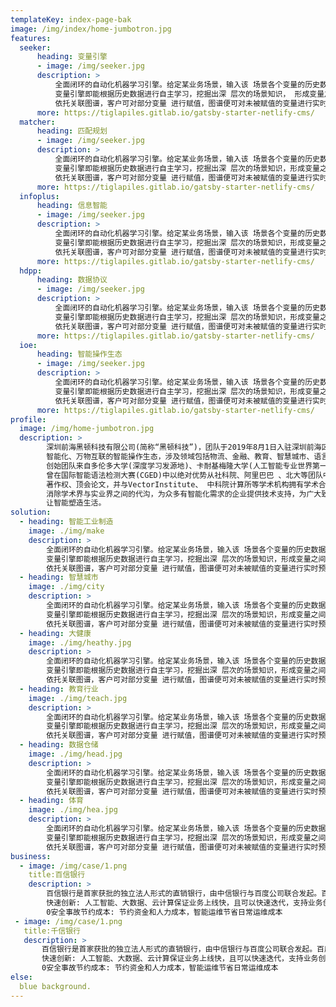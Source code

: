 ```yaml
---
templateKey: index-page-bak
image: /img/index/home-jumbotron.jpg
features:
  seeker:
      heading: 变量引擎
      - image: /img/seeker.jpg
      description: >
          全面闭环的自动化机器学习引擎。给定某业务场景，输入该 场景各个变量的历史数据，
          变量引擎即能根据历史数据进行自主学习，挖掘出深 层次的场景知识， 形成变量之间的关联图谱。
          依托关联图谱，客户可对部分变量 进行赋值，图谱便可对未被赋值的变量进行实时预测，实现渗透式的场景数据/变量深度挖掘。
      more: https://tiglapiles.gitlab.io/gatsby-starter-netlify-cms/
  matcher:
      heading: 匹配规划
      - image: /img/seeker.jpg
      description: >
          全面闭环的自动化机器学习引擎。给定某业务场景，输入该 场景各个变量的历史数据，
          变量引擎即能根据历史数据进行自主学习，挖掘出深 层次的场景知识，形成变量之间的关联图谱。
          依托关联图谱，客户可对部分变量 进行赋值，图谱便可对未被赋值的变量进行实时预测，实现渗透式的场景数据/变量深度挖掘。
      more: https://tiglapiles.gitlab.io/gatsby-starter-netlify-cms/
  infoplus:
      heading: 信息智能
      - image: /img/seeker.jpg
      description: >
          全面闭环的自动化机器学习引擎。给定某业务场景，输入该 场景各个变量的历史数据，
          变量引擎即能根据历史数据进行自主学习，挖掘出深 层次的场景知识，形成变量之间的关联图谱。
          依托关联图谱，客户可对部分变量 进行赋值，图谱便可对未被赋值的变量进行实时预测，实现渗透式的场景数据/变量深度挖掘。
      more: https://tiglapiles.gitlab.io/gatsby-starter-netlify-cms/
  hdpp:
      heading: 数据协议
      - image: /img/seeker.jpg
      description: >
          全面闭环的自动化机器学习引擎。给定某业务场景，输入该 场景各个变量的历史数据，
          变量引擎即能根据历史数据进行自主学习，挖掘出深 层次的场景知识，形成变量之间的关联图谱。
          依托关联图谱，客户可对部分变量 进行赋值，图谱便可对未被赋值的变量进行实时预测，实现渗透式的场景数据/变量深度挖掘。
      more: https://tiglapiles.gitlab.io/gatsby-starter-netlify-cms/
  ioe:
      heading: 智能操作生态
      - image: /img/seeker.jpg
      description: >
          全面闭环的自动化机器学习引擎。给定某业务场景，输入该 场景各个变量的历史数据，
          变量引擎即能根据历史数据进行自主学习，挖掘出深 层次的场景知识，形成变量之间的关联图谱。
          依托关联图谱，客户可对部分变量 进行赋值，图谱便可对未被赋值的变量进行实时预测，实现渗透式的场景数据/变量深度挖掘。
      more: https://tiglapiles.gitlab.io/gatsby-starter-netlify-cms/
profile:
  image: /img/home-jumbotron.jpg
  description: >
        深圳前海黑顿科技有限公司(简称“黑顿科技”)，团队于2019年8月1日入驻深圳前海区，注册资本3000万元，致力于搭建面向信息化、
        智能化、万物互联的智能操作生态，涉及领域包括物流、金融、教育、智慧城市、语言、销售、体育、大健康等等。
        创始团队来自多伦多大学(深度学习发源地)、卡耐基梅隆大学(人工智能专业世界第一)、北大、浙大、哈工大等国际名校。
        曾在国际智能语法检测大赛(CGED)中以绝对优势从社科院、阿里巴巴 、北大等团队中夺冠。 始成果，拥有多项国际或国家专利、
        著作权、顶会论文，并与VectorInstitute、 中科院计算所等学术机构拥有学术合作关系。公司致力于将人工智能算法结合实际应用场景进行落地，
        消除学术界与实业界之间的代沟，为众多有智能化需求的企业提供技术支持，为广大致力于智能化建设的企业及开发者提供稳健灵活简约的平台型算法生态，
        让智能塑造生活。
solution:
  - heading: 智能工业制造
    image: ./img/make
    description: >
        全面闭环的自动化机器学习引擎。给定某业务场景，输入该 场景各个变量的历史数据，
        变量引擎即能根据历史数据进行自主学习，挖掘出深 层次的场景知识，形成变量之间的关联图谱。
        依托关联图谱，客户可对部分变量 进行赋值，图谱便可对未被赋值的变量进行实时预测，实现渗透式的场景数据/变量深度挖掘。
  - heading: 智慧城市
    image: ./img/city
    description: >
        全面闭环的自动化机器学习引擎。给定某业务场景，输入该 场景各个变量的历史数据，
        变量引擎即能根据历史数据进行自主学习，挖掘出深 层次的场景知识，形成变量之间的关联图谱。
        依托关联图谱，客户可对部分变量 进行赋值，图谱便可对未被赋值的变量进行实时预测，实现渗透式的场景数据/变量深度挖掘。
  - heading: 大健康
    image: ./img/heathy.jpg
    description: >
        全面闭环的自动化机器学习引擎。给定某业务场景，输入该 场景各个变量的历史数据，
        变量引擎即能根据历史数据进行自主学习，挖掘出深 层次的场景知识，形成变量之间的关联图谱。
        依托关联图谱，客户可对部分变量 进行赋值，图谱便可对未被赋值的变量进行实时预测，实现渗透式的场景数据/变量深度挖掘。
  - heading: 教育行业
    image: ./img/teach.jpg
    description: >
        全面闭环的自动化机器学习引擎。给定某业务场景，输入该 场景各个变量的历史数据，
        变量引擎即能根据历史数据进行自主学习，挖掘出深 层次的场景知识，形成变量之间的关联图谱。
        依托关联图谱，客户可对部分变量 进行赋值，图谱便可对未被赋值的变量进行实时预测，实现渗透式的场景数据/变量深度挖掘。
  - heading: 数据仓储
    image: ./img/head.jpg
    description: >
        全面闭环的自动化机器学习引擎。给定某业务场景，输入该 场景各个变量的历史数据，
        变量引擎即能根据历史数据进行自主学习，挖掘出深 层次的场景知识，形成变量之间的关联图谱。
        依托关联图谱，客户可对部分变量 进行赋值，图谱便可对未被赋值的变量进行实时预测，实现渗透式的场景数据/变量深度挖掘。
  - heading: 体育
    image: ./img/hea.jpg
    description: >
        全面闭环的自动化机器学习引擎。给定某业务场景，输入该 场景各个变量的历史数据，
        变量引擎即能根据历史数据进行自主学习，挖掘出深 层次的场景知识，形成变量之间的关联图谱。
        依托关联图谱，客户可对部分变量 进行赋值，图谱便可对未被赋值的变量进行实时预测，实现渗透式的场景数据/变量深度挖掘。
business:
  - image: /img/case/1.png
    title:百信银行
    description: >
        百信银行是首家获批的独立法人形式的直销银行，由中信银行与百度公司联合发起。百度智能云利用ABC能力搭建全云框架，实现快速创新、系统稳定、节省成本。
        快速创新: 人工智能、大数据、云计算保证业务上线快，且可以快速迭代，支持业务创新系统稳定: 上线以来，百信银行48个系统0五级以上运行事故，
        0安全事故节约成本: 节约资金和人力成本，智能运维节省日常运维成本
 - image: /img/case/1.png
   title:千信银行
   description: >
       百信银行是首家获批的独立法人形式的直销银行，由中信银行与百度公司联合发起。百度智能云利用ABC能力搭建全云框架，实现快速创新、系统稳定、节省成本。
       快速创新: 人工智能、大数据、云计算保证业务上线快，且可以快速迭代，支持业务创新系统稳定: 上线以来，百信银行48个系统0五级以上运行事故，
       0安全事故节约成本: 节约资金和人力成本，智能运维节省日常运维成本
else:
  blue background.
---
```

